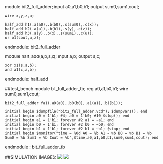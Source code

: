 ##
module bit2_full_adder;
    input a0,a1,b0,b1;
    output sum0,sum1,cout;
  
    wire x,y,z,u;
 
    half_add h1(.a(a0),.b(b0),.s(sum0),.c(x));
    half_add h2(.a(a1),.b(b1),.s(y),.c(z));
    half_add h3(.a(y),.b(x),.s(sum1),.c(u));
    or o1(cout,u,z);

endmodule: bit2_full_adder


module half_add(a,b,s,c);
    input a,b;
    output s,c;

    xor x1(s,a,b);
    and a1(c,a,b);

endmodule: half_add

##test_bench
module bit_full_adder_tb;
    reg a0,a1,b0,b1;
    wire sum0,sum1,cout;
    
    bit2_full_adder fa1(.a0(a0),.b0(b0),.a1(a1),.b1(b1));
    
    initial begin $dumpfile("bit2_full_adder.vcd"); $dumpvars(); end 
    initial begin a0 = 1'b1; #4; a0 = 1'b0; #10 $stop(); end
    initial begin a1 = 1'b1; forever #2 a1 = ~a1; end
    initial begin b0 = 1'b1; forever #2 b0 = ~b0; end
    initial begin b1 = 1'b1; forever #2 b1 = ~b1; $stop; end
    initial begin $monitor("time = %0d A0 = %b A1 = %b B0 = %b B1 = %b Sum0 = %b Sum1 = %b Cout = %b",$time,a0,a1,b0,b1,sum0,sum1,cout); end
    
endmodule : bit_full_adder_tb


##SIMULATION IMAGES:
![](https://user-images.githubusercontent.com/115354310/195994807-28a136ef-54b2-4207-b835-3e6832603392.jpeg)
![](https://user-images.githubusercontent.com/115354310/195994874-40644627-e606-4dfb-9568-8be1a1da62e2.jpeg)



